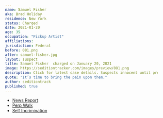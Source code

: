 ```yaml
---
name: Samuel Fisher
aka: Brad Holiday
residence: New York
status: Charged
date: 2021-01-20
age: 35
occupation: "Pickup Artist"
affiliations:
jurisdiction: Federal
before: 081.png
after: samuel-fisher.jpg
layout: suspect
title: Samuel Fisher  charged on January 20, 2021
image: https://seditiontracker.com/images/preview/081.png
description: Click for latest case details. Suspects innocent until proven guilty.
quote: "It’s time to bring the pain upon them."
author: seditiontrack
published: true
---
```


- [News Report](https://www.thedailybeast.com/samuel-fisher-conspiracy-addled-nyc-pickup-artist-arrested-in-capitol-riots)
- [Perp Walk](https://worldnewsera.com/news/coronavirus/2-more-local-arrests-connected-to-insurrection-at-u-s-capitol/)
- [Self Incrimination](https://bradholiday.com/?p=2938)

